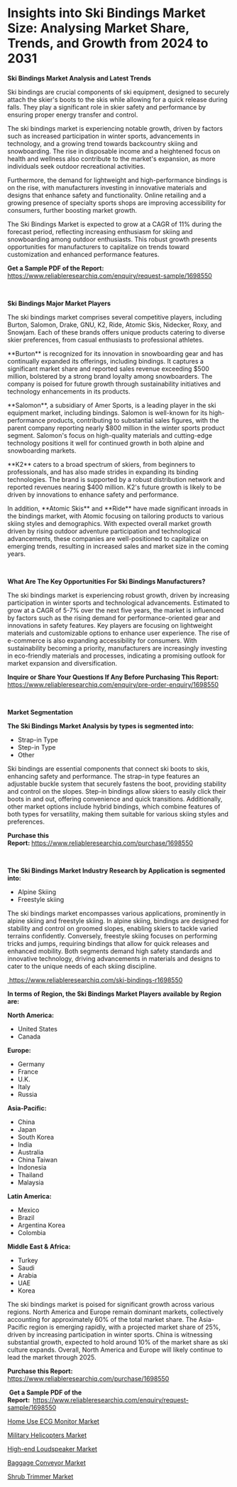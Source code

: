 <p><h1>Insights into Ski Bindings Market Size: Analysing Market Share, Trends, and Growth from 2024 to 2031</h1></p><p><strong>Ski Bindings Market Analysis and Latest Trends</strong></p>
<p><p>Ski bindings are crucial components of ski equipment, designed to securely attach the skier's boots to the skis while allowing for a quick release during falls. They play a significant role in skier safety and performance by ensuring proper energy transfer and control.</p><p>The ski bindings market is experiencing notable growth, driven by factors such as increased participation in winter sports, advancements in technology, and a growing trend towards backcountry skiing and snowboarding. The rise in disposable income and a heightened focus on health and wellness also contribute to the market's expansion, as more individuals seek outdoor recreational activities. </p><p>Furthermore, the demand for lightweight and high-performance bindings is on the rise, with manufacturers investing in innovative materials and designs that enhance safety and functionality. Online retailing and a growing presence of specialty sports shops are improving accessibility for consumers, further boosting market growth. </p><p>The Ski Bindings Market is expected to grow at a CAGR of 11% during the forecast period, reflecting increasing enthusiasm for skiing and snowboarding among outdoor enthusiasts. This robust growth presents opportunities for manufacturers to capitalize on trends toward customization and enhanced performance features.</p></p>
<p><strong>Get a Sample PDF of the Report:&nbsp;</strong> <a href="https://www.reliableresearchiq.com/enquiry/request-sample/1698550?utm_campaign=1117&utm_medium=2&utm_source=Github&utm_content=ia&utm_term=20102024&utm_id=ski-bindings">https://www.reliableresearchiq.com/enquiry/request-sample/1698550</a></p>
<p>&nbsp;</p>
<p><strong>Ski Bindings Major Market Players</strong></p>
<p><p>The ski bindings market comprises several competitive players, including Burton, Salomon, Drake, GNU, K2, Ride, Atomic Skis, Nidecker, Roxy, and Snowjam. Each of these brands offers unique products catering to diverse skier preferences, from casual enthusiasts to professional athletes.</p><p>**Burton** is recognized for its innovation in snowboarding gear and has continually expanded its offerings, including bindings. It captures a significant market share and reported sales revenue exceeding $500 million, bolstered by a strong brand loyalty among snowboarders. The company is poised for future growth through sustainability initiatives and technology enhancements in its products.</p><p>**Salomon**, a subsidiary of Amer Sports, is a leading player in the ski equipment market, including bindings. Salomon is well-known for its high-performance products, contributing to substantial sales figures, with the parent company reporting nearly $800 million in the winter sports product segment. Salomon's focus on high-quality materials and cutting-edge technology positions it well for continued growth in both alpine and snowboarding markets.</p><p>**K2** caters to a broad spectrum of skiers, from beginners to professionals, and has also made strides in expanding its binding technologies. The brand is supported by a robust distribution network and reported revenues nearing $400 million. K2's future growth is likely to be driven by innovations to enhance safety and performance.</p><p>In addition, **Atomic Skis** and **Ride** have made significant inroads in the bindings market, with Atomic focusing on tailoring products to various skiing styles and demographics. With expected overall market growth driven by rising outdoor adventure participation and technological advancements, these companies are well-positioned to capitalize on emerging trends, resulting in increased sales and market size in the coming years.</p></p>
<p>&nbsp;</p>
<p><strong>What Are The Key Opportunities For Ski Bindings Manufacturers?</strong></p>
<p><p>The ski bindings market is experiencing robust growth, driven by increasing participation in winter sports and technological advancements. Estimated to grow at a CAGR of 5-7% over the next five years, the market is influenced by factors such as the rising demand for performance-oriented gear and innovations in safety features. Key players are focusing on lightweight materials and customizable options to enhance user experience. The rise of e-commerce is also expanding accessibility for consumers. With sustainability becoming a priority, manufacturers are increasingly investing in eco-friendly materials and processes, indicating a promising outlook for market expansion and diversification.</p></p>
<p><strong>Inquire or Share Your Questions If Any Before Purchasing This Report:</strong> <a href="https://www.reliableresearchiq.com/enquiry/pre-order-enquiry/1698550?utm_campaign=1117&utm_medium=2&utm_source=Github&utm_content=ia&utm_term=20102024&utm_id=ski-bindings">https://www.reliableresearchiq.com/enquiry/pre-order-enquiry/1698550</a></p>
<p>&nbsp;</p>
<p><strong>Market Segmentation</strong></p>
<p><strong>The Ski Bindings Market Analysis by types is segmented into:</strong></p>
<p><ul><li>Strap-in Type</li><li>Step-in Type</li><li>Other</li></ul></p>
<p><p>Ski bindings are essential components that connect ski boots to skis, enhancing safety and performance. The strap-in type features an adjustable buckle system that securely fastens the boot, providing stability and control on the slopes. Step-in bindings allow skiers to easily click their boots in and out, offering convenience and quick transitions. Additionally, other market options include hybrid bindings, which combine features of both types for versatility, making them suitable for various skiing styles and preferences.</p></p>
<p><strong>Purchase this Report:&nbsp;</strong><a href="https://www.reliableresearchiq.com/purchase/1698550?utm_campaign=1117&utm_medium=2&utm_source=Github&utm_content=ia&utm_term=20102024&utm_id=ski-bindings">https://www.reliableresearchiq.com/purchase/1698550</a></p>
<p>&nbsp;</p>
<p><strong>The Ski Bindings Market Industry Research by Application is segmented into:</strong></p>
<p><ul><li>Alpine Skiing</li><li>Freestyle skiing</li></ul></p>
<p><p>The ski bindings market encompasses various applications, prominently in alpine skiing and freestyle skiing. In alpine skiing, bindings are designed for stability and control on groomed slopes, enabling skiers to tackle varied terrains confidently. Conversely, freestyle skiing focuses on performing tricks and jumps, requiring bindings that allow for quick releases and enhanced mobility. Both segments demand high safety standards and innovative technology, driving advancements in materials and designs to cater to the unique needs of each skiing discipline.</p></p>
<p><a href="https://www.reliableresearchiq.com/ski-bindings-r1698550?utm_campaign=1117&utm_medium=2&utm_source=Github&utm_content=ia&utm_term=20102024&utm_id=ski-bindings">&nbsp;https://www.reliableresearchiq.com/ski-bindings-r1698550</a></p>
<p><strong>In terms of Region, the Ski Bindings Market Players available by Region are:</strong></p>
<p>
    <p> <strong> North America: </strong>
        <ul>
            <li>United States</li>
            <li>Canada</li>
        </ul>
        </p> 
    <p> <strong> Europe: </strong>
        <ul>
            <li>Germany</li>
            <li>France</li>
            <li>U.K.</li>
            <li>Italy</li>
            <li>Russia</li>
        </ul>
        </p> 
    <p> <strong> Asia-Pacific: </strong>
        <ul>
            <li>China</li>
            <li>Japan</li>
            <li>South Korea</li>
            <li>India</li>
            <li>Australia</li>
            <li>China Taiwan</li>
            <li>Indonesia</li>
            <li>Thailand</li>
            <li>Malaysia</li>
        </ul>
        </p> 
    <p> <strong> Latin America: </strong>
        <ul>
            <li>Mexico</li>
            <li>Brazil</li>
            <li>Argentina Korea</li>
            <li>Colombia</li>
        </ul>
        </p> 
    <p> <strong> Middle East & Africa: </strong>
        <ul>
            <li>Turkey</li>
            <li>Saudi</li>
            <li>Arabia</li>
            <li>UAE</li>
            <li>Korea</li>
        </ul>
    </p>
    </p>
<p><p>The ski bindings market is poised for significant growth across various regions. North America and Europe remain dominant markets, collectively accounting for approximately 60% of the total market share. The Asia-Pacific region is emerging rapidly, with a projected market share of 25%, driven by increasing participation in winter sports. China is witnessing substantial growth, expected to hold around 10% of the market share as ski culture expands. Overall, North America and Europe will likely continue to lead the market through 2025.</p></p>
<p><strong>Purchase this Report: </strong><a href="https://www.reliableresearchiq.com/purchase/1698550?utm_campaign=1117&utm_medium=2&utm_source=Github&utm_content=ia&utm_term=20102024&utm_id=ski-bindings">https://www.reliableresearchiq.com/purchase/1698550</a></p>
<p>&nbsp;<strong>Get a Sample PDF of the Report:&nbsp;&nbsp;</strong><a href="https://www.reliableresearchiq.com/enquiry/request-sample/1698550?utm_campaign=1117&utm_medium=2&utm_source=Github&utm_content=ia&utm_term=20102024&utm_id=ski-bindings">https://www.reliableresearchiq.com/enquiry/request-sample/1698550</a></p>
<p><strong></strong></p>
<p><p><a href="https://www.linkedin.com/pulse/home-use-ecg-monitor-market-outlook-share-analysis-ssixe?utm_campaign=1117&utm_medium=2&utm_source=Github&utm_content=ia&utm_term=20102024&utm_id=ski-bindings">Home Use ECG Monitor Market</a></p><p><a href="https://issuu.com/reportprime-2/docs/military-helicopters-market-size-20_71bc38aa4ba82f?utm_campaign=1117&utm_medium=2&utm_source=Github&utm_content=ia&utm_term=20102024&utm_id=ski-bindings">Military Helicopters Market</a></p><p><a href="https://github.com/siennagx1ahafter/Market-Research-Report-List-1/blob/main/high-end-loudspeaker-market.md?utm_campaign=1117&utm_medium=2&utm_source=Github&utm_content=ia&utm_term=20102024&utm_id=ski-bindings">High-end Loudspeaker Market</a></p><p><a href="https://www.linkedin.com/pulse/baggage-conveyor-market-analysis-report-global-insights-region-f25df?utm_campaign=1117&utm_medium=2&utm_source=Github&utm_content=ia&utm_term=20102024&utm_id=ski-bindings">Baggage Conveyor Market</a></p><p><a href="https://issuu.com/reportprime-2/docs/shrub-trimmer-market-size-2030.pptx_4a289b06d714cc?utm_campaign=1117&utm_medium=2&utm_source=Github&utm_content=ia&utm_term=20102024&utm_id=ski-bindings">Shrub Trimmer Market</a></p></p>